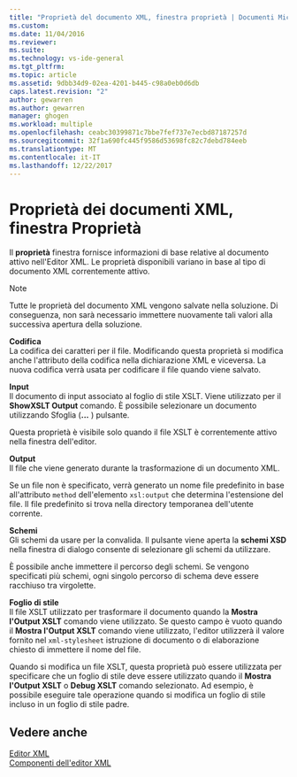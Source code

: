 ```yaml
---
title: "Proprietà del documento XML, finestra proprietà | Documenti Microsoft"
ms.custom: 
ms.date: 11/04/2016
ms.reviewer: 
ms.suite: 
ms.technology: vs-ide-general
ms.tgt_pltfrm: 
ms.topic: article
ms.assetid: 9dbb34d9-02ea-4201-b445-c98a0eb0d6db
caps.latest.revision: "2"
author: gewarren
ms.author: gewarren
manager: ghogen
ms.workload: multiple
ms.openlocfilehash: ceabc30399871c7bbe7fef737e7ecbd87187257d
ms.sourcegitcommit: 32f1a690fc445f9586d53698fc82c7debd784eeb
ms.translationtype: MT
ms.contentlocale: it-IT
ms.lasthandoff: 12/22/2017
---
```

# <a name="xml-document-properties-properties-window"></a>Proprietà dei documenti XML, finestra Proprietà
Il **proprietà** finestra fornisce informazioni di base relative al documento attivo nell'Editor XML. Le proprietà disponibili variano in base al tipo di documento XML correntemente attivo.  
  
> [!NOTE]
>  Tutte le proprietà del documento XML vengono salvate nella soluzione. Di conseguenza, non sarà necessario immettere nuovamente tali valori alla successiva apertura della soluzione.  
  
 **Codifica**  
 La codifica dei caratteri per il file. Modificando questa proprietà si modifica anche l'attributo della codifica nella dichiarazione XML e viceversa. La nuova codifica verrà usata per codificare il file quando viene salvato.  
  
 **Input**  
 Il documento di input associato al foglio di stile XSLT. Viene utilizzato per il **ShowXSLT Output** comando. È possibile selezionare un documento utilizzando Sfoglia (**...** ) pulsante.  
  
 Questa proprietà è visibile solo quando il file XSLT è correntemente attivo nella finestra dell'editor.  
  
 **Output**  
 Il file che viene generato durante la trasformazione di un documento XML.  
  
 Se un file non è specificato, verrà generato un nome file predefinito in base all'attributo `method` dell'elemento `xsl:output` che determina l'estensione del file. Il file predefinito si trova nella directory temporanea dell'utente corrente.  
  
 **Schemi**  
 Gli schemi da usare per la convalida. Il pulsante viene aperta la **schemi XSD** nella finestra di dialogo consente di selezionare gli schemi da utilizzare.  
  
 È possibile anche immettere il percorso degli schemi. Se vengono specificati più schemi, ogni singolo percorso di schema deve essere racchiuso tra virgolette.  
  
 **Foglio di stile**  
 Il file XSLT utilizzato per trasformare il documento quando la **Mostra l'Output XSLT** comando viene utilizzato. Se questo campo è vuoto quando il **Mostra l'Output XSLT** comando viene utilizzato, l'editor utilizzerà il valore fornito nel `xml-stylesheet` istruzione di documento o di elaborazione chiesto di immettere il nome del file.  
  
 Quando si modifica un file XSLT, questa proprietà può essere utilizzata per specificare che un foglio di stile deve essere utilizzato quando il **Mostra l'Output XSLT** o **Debug XSLT** comando selezionato. Ad esempio, è possibile eseguire tale operazione quando si modifica un foglio di stile incluso in un foglio di stile padre.  
  
## <a name="see-also"></a>Vedere anche  
 [Editor XML](../xml-tools/xml-editor.md)   
 [Componenti dell'editor XML](../xml-tools/xml-editor-components.md)